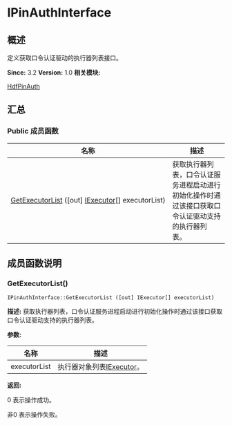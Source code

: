 # IPinAuthInterface


## 概述

定义获取口令认证驱动的执行器列表接口。

**Since:**
3.2
**Version:**
1.0
**相关模块:**

[HdfPinAuth](_hdf_pin_auth.md)


## 汇总


### Public 成员函数

  | 名称 | 描述 | 
| -------- | -------- |
| [GetExecutorList](#getexecutorlist)&nbsp;([out]&nbsp;[IExecutor](interface_i_executor_pinauth.md)[]&nbsp;executorList) | 获取执行器列表，口令认证服务进程启动进行初始化操作时通过该接口获取口令认证驱动支持的执行器列表。&nbsp; | 


## 成员函数说明


### GetExecutorList()

  
```
IPinAuthInterface::GetExecutorList ([out] IExecutor[] executorList)
```
**描述:**
获取执行器列表，口令认证服务进程启动进行初始化操作时通过该接口获取口令认证驱动支持的执行器列表。

**参数:**

  | 名称 | 描述 | 
| -------- | -------- |
| executorList | 执行器对象列表[IExecutor](interface_i_executor_pinauth.md)。 | 

**返回:**

0 表示操作成功。

非0 表示操作失败。
